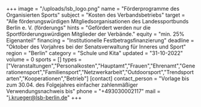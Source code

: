 +++
image = "/uploads/lsb_logo.png"
name = "Förderprogramme des Organisierten Sports"
subject = "Kosten des Verbandsbetriebs"
target = "Alle förderungswürdigen Mitgliedsorganisationen des Landessportbunds Berlin e. V. (förderungs"
hints = "Gefördert werden nur die Sportförderungswürdigen Mitglieder der Verbände."
equity = "min. 25% Eigenanteil"
financing = "Institutionelle Festbetragsfinanzierung"
deadline = "Oktober des Vorjahres bei der Senatsverwaltung für Inneres und Sport"
region = "Berlin"
category = "Schule und Kita"
updated = "31-10-2022"
volume = 0
sports = []
types = ["Veranstaltungen","Personalkosten","Hauptamt","Frauen","Ehrenamt","Generationensport","Familiensport","Netzwerkarbeit","Outdoorsport","Trendsportarten","Kooperationen","Betrieb"]
[contact]
contact_person = "Vorlage bis zum 30.04. des Folgejahres einfacher zahlenmäßiger Verwendungsnachweis bis"
phone = "+493030002117"
mail = "j.krueger@lsb-berlin.de"
+++